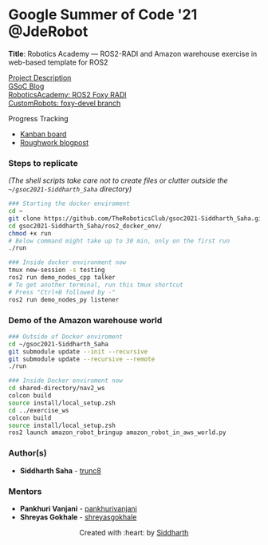 # Google Summer of Code \'21 @JdeRobot

**Title**: Robotics Academy &mdash; ROS2-RADI and Amazon warehouse exercise in web-based template for ROS2

[Project Description](https://summerofcode.withgoogle.com/projects/#5887913654484992)  
[GSoC Blog](https://theroboticsclub.github.io/gsoc2021-Siddharth_Saha/)  
[RoboticsAcademy: ROS2 Foxy RADI](https://github.com/JdeRobot/RoboticsAcademy/tree/foxy)  
[CustomRobots: foxy-devel branch](https://github.com/JdeRobot/CustomRobots/tree/foxy-devel)  

Progress Tracking
- [Kanban board](https://github.com/TheRoboticsClub/gsoc2021-Siddharth_Saha/projects/1)
- [Roughwork blogpost](https://theroboticsclub.github.io/gsoc2021-Siddharth_Saha/2021/05/17/roughwork#tasks)  



### Steps to replicate
*(The shell scripts take care not to create files or clutter outside the `~/gsoc2021-Siddharth_Saha` directory)*

```sh
### Starting the docker enviroment
cd ~
git clone https://github.com/TheRoboticsClub/gsoc2021-Siddharth_Saha.git
cd gsoc2021-Siddharth_Saha/ros2_docker_env/
chmod +x run
# Below command might take up to 30 min, only on the first run
./run

### Inside docker environment now
tmux new-session -s testing
ros2 run demo_nodes_cpp talker
# To get another terminal, run this tmux shortcut
# Press "Ctrl+B followed by -"
ros2 run demo_nodes_py listener
```


### Demo of the Amazon warehouse world
```sh
### Outside of Docker enviroment
cd ~/gsoc2021-Siddharth_Saha
git submodule update --init --recursive
git submodule update --recursive --remote
./run

### Inside Docker enviroment now
cd shared-directory/nav2_ws
colcon build
source install/local_setup.zsh
cd ../exercise_ws
colcon build
source install/local_setup.zsh
ros2 launch amazon_robot_bringup amazon_robot_in_aws_world.py
```


### Author(s)

* **Siddharth Saha** - [trunc8](https://github.com/trunc8)


### Mentors

* **Pankhuri Vanjani** - [pankhurivanjani](https://github.com/pankhurivanjani)
* **Shreyas Gokhale** - [shreyasgokhale](https://github.com/shreyasgokhale)

<p align='center'>Created with :heart: by <a href="https://www.linkedin.com/in/sahasiddharth611/">Siddharth</a></p>
